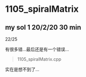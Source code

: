 # 1105_spiralMatrix

## my sol 1     20/2/20     30 min

22/25

有很多错...最后还是有一个错误...

> 1105_spiralMatrix.cpp

实在是想不到了...